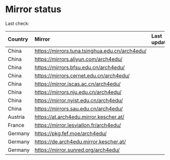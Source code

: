 <script src="./time.js"></script>
# Mirror status
Last check: <script type="text/javascript">localize(1711088550.3838491);</script>

|Country|Mirror|Last update|
|:------|:-----|:----------|
|China|https://mirrors.tuna.tsinghua.edu.cn/arch4edu/|<script type="text/javascript">localize(1711045818);</script>|
|China|https://mirrors.aliyun.com/arch4edu/|<script type="text/javascript">localize(1711045818);</script>|
|China|https://mirrors.bfsu.edu.cn/arch4edu/|<script type="text/javascript">localize(1711045818);</script>|
|China|https://mirrors.cernet.edu.cn/arch4edu/|<script type="text/javascript">localize(1711045818);</script>|
|China|https://mirror.iscas.ac.cn/arch4edu/|<script type="text/javascript">localize(1711045818);</script>|
|China|https://mirrors.nju.edu.cn/arch4edu/|<script type="text/javascript">localize(1711045818);</script>|
|China|https://mirror.nyist.edu.cn/arch4edu/|<script type="text/javascript">localize(1711045818);</script>|
|China|https://mirrors.sau.edu.cn/arch4edu/|<script type="text/javascript">localize(1711045818);</script>|
|Austria|https://at.arch4edu.mirror.kescher.at/|<script type="text/javascript">localize(1711045818);</script>|
|France|https://mirror.lesviallon.fr/arch4edu/|<script type="text/javascript">localize(1711045818);</script>|
|Germany|https://pkg.fef.moe/arch4edu/|<script type="text/javascript">localize(1711045818);</script>|
|Germany|https://de.arch4edu.mirror.kescher.at/|<script type="text/javascript">localize(1711045818);</script>|
|Germany|https://mirror.sunred.org/arch4edu/|<script type="text/javascript">localize(1711045818);</script>|

<script src="./tablefilter/tablefilter.js"></script>
<script src="./table.js"></script>